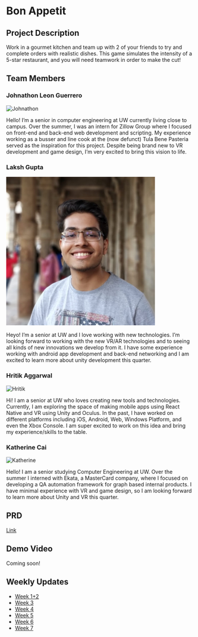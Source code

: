# Bon Appetit

## Project Description

Work in a gourmet kitchen and team up with 2 of your friends to try and complete
orders with realistic dishes. This game simulates the intensity of a 5-star
restaurant, and you will need teamwork in order to make the cut!

## Team Members

### Johnathon Leon Guerrero

<img src="https://media.githubusercontent.com/media/UWRealityLab/xrcapstone22wi-team5/gh-pages/docs/assets/_DSC3220-Edit.jpg" alt="Johnathon" width="400"/>

Hello! I’m a senior in computer engineering at UW currently living close to
campus. Over the summer, I was an intern for Zillow Group where I focused on
front-end and back-end web development and scripting. My experience working as a
busser and line cook at the (now defunct) Tula Bene Pasteria served as the
inspiration for this project. Despite being brand new to VR development and game
design, I’m very excited to bring this vision to life.

### Laksh Gupta

<img src="https://raw.githubusercontent.com/UWRealityLab/xrcapstone22wi-team5/gh-pages/docs/assets/Laksh.jpeg" alt="Laksh" width="400"/> 

Heyo! I’m a senior at UW and I love working with new technologies. I’m looking
forward to working with the new VR/AR technologies and to seeing all kinds of
new innovations we develop from it. I have some experience working with android
app development and back-end networking and I am excited to learn more about
unity development this quarter.

### Hritik Aggarwal

<img src="https://media.githubusercontent.com/media/UWRealityLab/xrcapstone22wi-team5/gh-pages/docs/assets/hritik.png" alt="Hritik" width="400"/>

Hi! I am a senior at UW who loves creating new tools and technologies.
Currently, I am exploring the space of making mobile apps using React Native and
VR using Unity and Oculus. In the past, I have worked on different platforms
including iOS, Android, Web, Windows Platform, and even the Xbox Console. I am
super excited to work on this idea and bring my experience/skills to the table.

### Katherine Cai

<img src="https://media.githubusercontent.com/media/UWRealityLab/xrcapstone22wi-team5/gh-pages/docs/assets/DSC01517_Original.jpg" alt="Katherine" width="400"/>

Hello! I am a senior studying Computer Engineering at UW. Over the summer I
interned with Ekata, a MasterCard company, where I focused on developing a QA
automation framework for graph based internal products. I have minimal
experience with VR and game design, so I am looking forward to learn more about
Unity and VR this quarter.

## PRD

[Link](https://docs.google.com/document/d/1qiKnid1c8BujVksI3OGwbceG1bKiSeyCJPEgfXp2q0I/edit?usp=sharing)

## Demo Video

Coming soon!

## Weekly Updates

- [Week 1+2](https://uwrealitylab.github.io/xrcapstone22wi-team5/week1-2)
- [Week 3](https://uwrealitylab.github.io/xrcapstone22wi-team5/week3)
- [Week 4](https://uwrealitylab.github.io/xrcapstone22wi-team5/week4)
- [Week 5](https://uwrealitylab.github.io/xrcapstone22wi-team5/week5)
- [Week 6](https://uwrealitylab.github.io/xrcapstone22wi-team5/week6)
- [Week 7](https://uwrealitylab.github.io/xrcapstone22wi-team5/week7)
